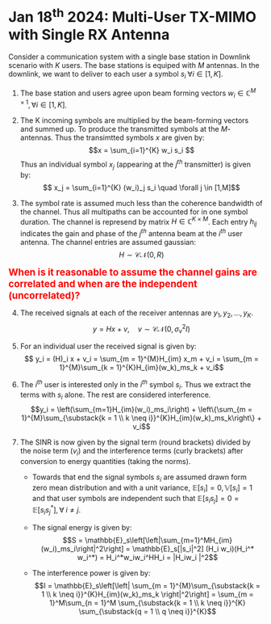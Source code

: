 # Jan 18<sup>th</sup> 2024: Multi-User TX-MIMO with Single RX Antenna

Consider a communication system with a single base station in Downlink scenario with $K$ users. The base stations is equiped with $M$ antennas. In the downlink, we want to deliver to each user a symbol $s_i\;\forall i \in [1, K]$.

1. The base station and users agree upon beam forming vectors $w_i \in \mathbb{C}^{M \times 1}, \forall i \in [1, K]$. 

2. The K incoming symbols are multiplied by the beam-forming vectors and summed up. To produce the transmitted symbols at the $M$-antennas. Thus the transimtted symbols $x$ are given by: $$x = \sum_{i=1}^{K} w_i s_i $$
Thus an individual symbol $x_j$ (appearing at the $j^{th}$ transmitter) is given by: $$ x_j = \sum_{i=1}^{K} (w_i)_j s_i \quad \forall j \in [1,M]$$

3. The symbol rate is assumed much less than the coherence bandwidth of the channel. Thus all multipaths can be accounted for in one symbol duration. The channel is represend by matrix $H \in \mathbb{C}^{K \times M}$. Each entry $h_{ij}$ indicates the gain and phase of the $j^{th}$ antenna beam at the $i^{th}$ user antenna. The channel entries are assumed gaussian: $$H \sim \mathcal{CN}(0, R)$$

<span style="color:red;font-weight:bold;font-size:14pt;"> When is it reasonable to assume the channel gains are correlated and when are the independent (uncorrelated)?</span>

4. The received signals at each of the receiver antennas are $y_1, y_2, \ldots, y_K$. $$y  = Hx + v, \quad v \sim \mathcal{CN}(0, \sigma_v^2I)$$

5. For an individual user the received signal is given by: $$ y_i = (H)_i x + v_i = \sum_{m = 1}^{M}H_{im} x_m + v_i = \sum_{m = 1}^{M}\sum_{k = 1}^{K}H_{im}(w_k)_ms_k + v_i$$

6. The $i^{th}$ user is interested only in the $i^{th}$ symbol $s_i$. Thus we extract the terms with $s_i$ alone. The rest are considered interference. $$y_i = \left(\sum_{m=1}H_{im}(w_i)_ms_i\right) + \left\{\sum_{m = 1}^{M}\sum_{\substack{k = 1 \\ k \neq i}}^{K}H_{im}(w_k)_ms_k\right\} + v_i$$

7. The SINR is now given by the signal term (round brackets) divided by the noise term ($v_i$) and the interference terms (curly brackets) after conversion to energy quantities (taking the norms). 
    - Towards that end the signal symbols $s_i$ are assumed drawn form zero mean distribution and with a unit variance, $\mathbb{E}[s_i] = 0, \mathbb{V}[s_i] = 1$ and that user symbols are independent such that $\mathbb{E}[s_is_j] = 0 = \mathbb{E}[s_is_j^*], \forall\; i \neq j$.
    
    - The signal energy is given by: $$S = \mathbb{E}_s\left[\left|\sum_{m=1}^MH_{im}(w_i)_ms_i\right|^2\right] = \mathbb{E}_s[|s_i|^2] (H_i w_i)(H_i^* w_i^*) = H_i^*w_iw_i^HH_i = |H_iw_i |^2$$

    - The interference power is given by: $$I = \mathbb{E}_s\left[\left| \sum_{m = 1}^{M}\sum_{\substack{k = 1 \\ k \neq i}}^{K}H_{im}(w_k)_ms_k \right|^2\right] = \sum_{m = 1}^M\sum_{n = 1}^M \sum_{\substack{k = 1 \\ k \neq i}}^{K} \sum_{\substack{q = 1 \\ q \neq i}}^{K}$$